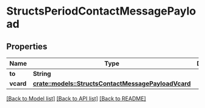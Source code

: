 # StructsPeriodContactMessagePayload

## Properties

Name | Type | Description | Notes
------------ | ------------- | ------------- | -------------
**to** | **String** |  | 
**vcard** | [**crate::models::StructsContactMessagePayloadVcard**](structs_ContactMessagePayload_vcard.md) |  | 

[[Back to Model list]](../README.md#documentation-for-models) [[Back to API list]](../README.md#documentation-for-api-endpoints) [[Back to README]](../README.md)


